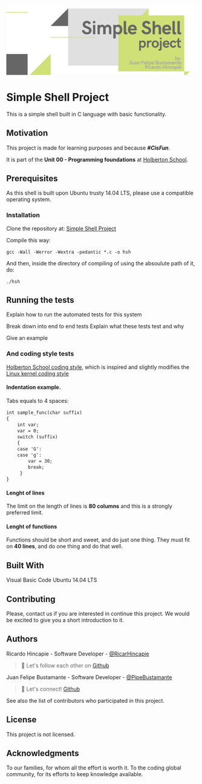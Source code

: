 ![](images/header_image.png)

# Simple Shell Project
 This is a simple shell built in C language with basic functionality. 

## Motivation
This project is made for learning purposes and because ***#CisFun***. 

It is part of the **Unit 00 - Programming foundations** at [Holberton School](https://www.holbertonschool.com/pathway_foundations).

## Prerequisites
As this shell is built upon Ubuntu trusty 14.04 LTS, please use a compatible operating system. 

### Installation

Clone the repository at: [Simple Shell Project](https://github.com/ricarhincapie/simple_shell.git)

Compile this way:

```
gcc -Wall -Werror -Wextra -pedantic *.c -o hsh
```

And then, inside the directory of compiling of using the absoulute path of it, do: 
```
./hsh
```

## Running the tests
Explain how to run the automated tests for this system

Break down into end to end tests
Explain what these tests test and why

Give an example

### And coding style tests
[Holberton School coding style](https://github.com/holbertonschool/Betty/wiki), which is inspired and slightly modifies the [Linux kernel coding style](https://git.kernel.org/pub/scm/linux/kernel/git/torvalds/linux.git/plain/Documentation/process/coding-style.rst)

#### Indentation example. 

Tabs equals to 4 spaces:
```
int sample_func(char suffix)
{
    int var;
    var = 0;
    switch (suffix)
    {
    case 'G':
    case 'g':
        var = 30;
        break;
     }
}
```
#### Lenght of lines
The limit on the length of lines is **80 columns** and this is a strongly preferred limit.

#### Lenght of functions
Functions should be short and sweet, and do just one thing.
They must fit on **40 lines**, and do one thing and do that well.

## Built With
Visual Basic Code
Ubuntu 14.04 LTS


## Contributing
Please, contact us if you are interested in continue this project. We would be excited to give you a short introduction to it. 


## Authors
Ricardo Hincapie - Software Developer - [@RicarHincapie](https://www.linkedin.com/in/ricardohincapie/)

> :rocket: Let's follow each other on [Github](https://github.com/ricarhincapie)

Juan Felipe Bustamante - Software Developer - [@PipeBustamante](https://www.linkedin.com/in/pipebustamantem/)

> :rocket: Let's connect! [Github](https://github.com/jfbm74)

See also the list of contributors who participated in this project.

## License
This project is not licensed.

## Acknowledgments
To our families, for whom all the effort is worth it.
To the coding global community, for its efforts to keep knowledge available. 
